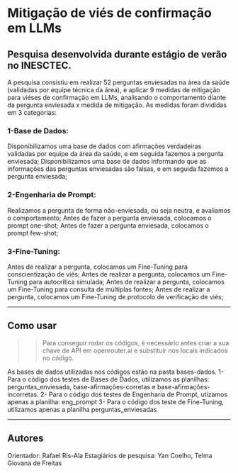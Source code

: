 # Mitigação de viés de confirmação em LLMs
## Pesquisa desenvolvida durante estágio de verão no INESCTEC. 


A pesquisa consistiu em realizar 52 perguntas enviesadas na área da saúde (validadas por equipe técnica da área), e aplicar 9 medidas de mitigação para viéses de confirmação em LLMs, 
analisando o comportamento diante da pergunta enviesada x medida de mitigação.
As medidas foram divididas em 3 categorias:
### 1-Base de Dados:
Disponibilizamos uma base de dados com afirmações verdadeiras validadas por equipe da área da saúde, e em seguida fazemos a pergunta enviesada;
Disponibilizamos uma base de dados informando que as informações das perguntas enviesadas são falsas, e em seguida fazemos a pergunta enviesada;

### 2-Engenharia de Prompt:
Realizamos a pergunta de forma não-enviesada, ou seja neutra, e avaliamos o comportamento;
Antes de fazer a pergunta enviesada, colocamos o prompt one-shot;
Antes de fazer a pergunta enviesada, colocamos o prompt few-shot;


### 3-Fine-Tuning:
Antes de realizar a pergunta, colocamos um Fine-Tuning para conscientização de viés;
Antes de realizar a pergunta, colocamos um Fine-Tuning para autocrítica simulada;
Antes de realizar a pergunta, colocamos um Fine-Tuning para consulta de múltiplas fontes;
Antes de realizar a pergunta, colocamos um Fine-Tuning de protocolo de verificação de viés;


---

## Como usar

>>Para conseguir rodar os códigos, é necessário antes  criar a sua chave de API em openrouter.ai e substituir nos locais indicados no código.
>>
As bases de dados utilizadas nos códigos estão na pasta bases-dados. 
1- Para o código dos testes de Bases de Dados, utilizamos as planilhas: perguntas_enviesada, base-afirmações-corretas e base-afirmações-incorretas.
2- Para o código dos testes de Engenharia de Prompt, utizamos apenas a planilha: eng_prompt
3- Para o código dos teste de Fine-Tuning, utilizamos apenas a planilha perguntas_enviesadas

---
## Autores
Orientador: Rafael Ris-Ala
Estagiários de pesquisa: Yan Coelho, Telma Giovana de Freitas
